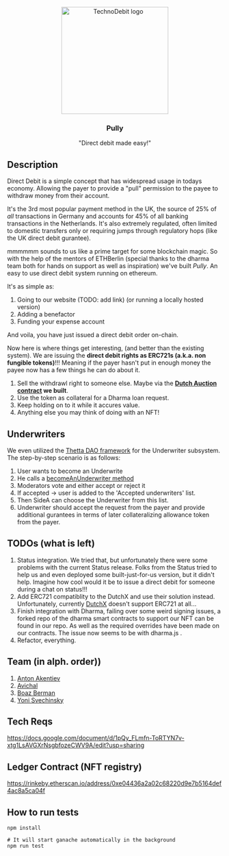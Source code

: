 <p align="center">
  <img alt="TechnoDebit logo" src="https://cdn.dribbble.com/users/344048/screenshots/3163716/old_robot.gif" height="250"/>

  <h3 align="center">Pully</h3>
  <p align="center">"Direct debit made easy!"</p>
</p>

## Description
Direct Debit is a simple concept that has widespread usage in todays economy.
Allowing the payer to provide a "pull" permission to the payee to withdraw money from their account. 

It's the 3rd most popular payment method in the UK, the source of 25% of *all* transactions in Germany and accounts for 45% of all banking transactions in the Netherlands.
It's also extremely regulated, often limited to domestic transfers only or requiring jumps through regulatory hops (like the UK direct debit gurantee).

mmmmmm sounds to us like a prime target for some blockchain magic.
So with the help of the mentors of ETHBerlin (special thanks to the dharma team both for hands on support as well as inspiration) we've built *Pully*.
An easy to use direct debit system running on ethereum.

It's as simple as:
1. Going to our website (TODO: add link) (or running a locally hosted version)
2. Adding a benefactor 
3. Funding your expense account

And voila, you have just issued a direct debit order on-chain.

Now here is where things get interesting, (and better than the existing system).
We are issuing the **direct debit rights as ERC721s (a.k.a. non fungible tokens)**!!!
Meaning if the payer hasn't put in enough money the payee now has a few things he can do about it.

1. Sell the withdrawl right to someone else. Maybe via the **[Dutch Auction contract](https://github.com/MeaninglessTechnoDebt/TechnoDebit/blob/master/contracts/auction/DutchAuction.sol) we built**.
2. Use the token as collateral for a Dharma loan request.
3. Keep holding on to it while it accures value.
4. Anything else you may think of doing with an NFT!

## Underwriters

We even utilized the [Thetta DAO framework](https://github.com/thetta) for the Underwriter subsystem. 
The step-by-step scenario is as follows:
1. User wants to become an Underwrite
1. He calls a [becomeAnUnderwriter method](https://github.com/MeaninglessTechnoDebt/TechnoDebit/blob/master/contracts/UnderwriterSubsystem.sol) 
1. Moderators vote and either accept or reject it
1. If accepted -> user is added to the 'Accepted underwriters' list.
1. Then SideA can choose the Underwriter from this list.
1. Underwriter should accept the request from the payer and provide additional gurantees in terms of later collateralizing allowance token from the payer.

## TODOs (what is left)

1. Status integration. We tried that, but unfortunately there were some problems with the current Status release. Folks from the Status tried to help us and even deployed some built-just-for-us version, but it didn't help.
Imagine how cool would it be to issue a direct debit for someone during a chat on status!!!
2. Add ERC721 compatiblity to the DutchX and use their solution instead. Unfortunately, currently [DutchX](https://github.com/gnosis/dx-contracts) doesn't support ERC721 at all...
3. Finish integration with Dharma, failing over some weird signing issues, a forked repo of the dharma smart contracts to support our NFT can be found in our repo. As well as the required overrides have been made on our contracts. The issue now seems to be with dharma.js .
4. Refactor, everything.

## Team (in alph. order))

1. [Anton Akentiev](github.com/anthonyakentiev)
1. [Avichal](https://github.com/avichalp)
1. [Boaz Berman](https://github.com/boazberman)
1. [Yoni Svechinsky](https://github.com/svechinsky)

## Tech Reqs
https://docs.google.com/document/d/1pQy_FLmfn-ToRTYN7v-xtg1LsAVGXrNsgbfozeCWV9A/edit?usp=sharing

## Ledger Contract (NFT registry)
https://rinkeby.etherscan.io/address/0xe04436a2a02c68220d9e7b5164def4ac8a5ca04f

## How to run tests
```
npm install

# It will start ganache automatically in the background
npm run test 
```
